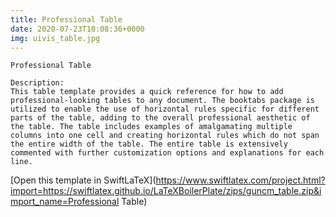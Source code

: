 ```yaml
---
title: Professional Table
date: 2020-07-23T10:08:36+0000
img: uivis_table.jpg
---
```

```
Professional Table

Description:
This table template provides a quick reference for how to add professional-looking tables to any document. The booktabs package is utilized to enable the use of horizontal rules specific for different parts of the table, adding to the overall professional aesthetic of the table. The table includes examples of amalgamating multiple columns into one cell and creating horizontal rules which do not span the entire width of the table. The entire table is extensively commented with further customization options and explanations for each line.
```
[Open this template in SwiftLaTeX](https://www.swiftlatex.com/project.html?import=https://swiftlatex.github.io/LaTeXBoilerPlate/zips/guncm_table.zip&import_name=Professional Table)
